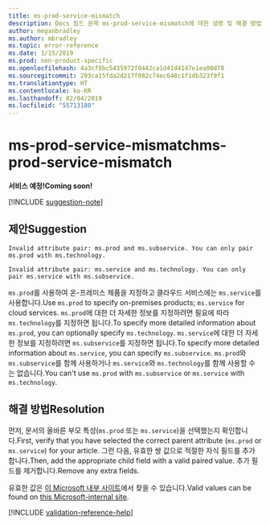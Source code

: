 ```yaml
---
title: ms-prod-service-mismatch
description: Docs 빌드 문제 ms-prod-service-mismatch에 대한 설명 및 해결 방법
author: meganbradley
ms.author: mbradley
ms.topic: error-reference
ms.date: 1/15/2019
ms.prod: non-product-specific
ms.openlocfilehash: 4a3cf8bc5435972f0442ca1d41d4147e1ea00d78
ms.sourcegitcommit: 203ca15fda2d217f082c74ec648c1f1db323f9f1
ms.translationtype: HT
ms.contentlocale: ko-KR
ms.lasthandoff: 02/04/2019
ms.locfileid: "55713180"
---
```

# <a name="ms-prod-service-mismatch"></a><span data-ttu-id="5167a-103">ms-prod-service-mismatch</span><span class="sxs-lookup"><span data-stu-id="5167a-103">ms-prod-service-mismatch</span></span>

<span data-ttu-id="5167a-104">**서비스 예정!**</span><span class="sxs-lookup"><span data-stu-id="5167a-104">**Coming soon!**</span></span>

[!INCLUDE [suggestion-note](includes/suggestion-note.md)]

## <a name="suggestion"></a><span data-ttu-id="5167a-105">제안</span><span class="sxs-lookup"><span data-stu-id="5167a-105">Suggestion</span></span>

`Invalid attribute pair: ms.prod and ms.subservice. You can only pair ms.prod with ms.technology.`

`Invalid attribute pair: ms.service and ms.technology. You can only pair ms.service with ms.subservice.`

<span data-ttu-id="5167a-106">`ms.prod`를 사용하여 온-프레미스 제품을 지정하고 클라우드 서비스에는 `ms.service`를 사용합니다.</span><span class="sxs-lookup"><span data-stu-id="5167a-106">Use `ms.prod` to specify on-premises products; `ms.service` for cloud services.</span></span> <span data-ttu-id="5167a-107">`ms.prod`에 대한 더 자세한 정보를 지정하려면 필요에 따라 `ms.technology`를 지정하면 됩니다.</span><span class="sxs-lookup"><span data-stu-id="5167a-107">To specify more detailed information about `ms.prod`, you can optionally specify `ms.technology`.</span></span> <span data-ttu-id="5167a-108">`ms.service`에 대한 더 자세한 정보를 지정하려면 `ms.subservice`를 지정하면 됩니다.</span><span class="sxs-lookup"><span data-stu-id="5167a-108">To specify more detailed information about `ms.service`, you can specify `ms.subservice`.</span></span> <span data-ttu-id="5167a-109">`ms.prod`와 `ms.subservice`를 함께 사용하거나 `ms.service`와 `ms.technology`를 함께 사용할 수는 없습니다.</span><span class="sxs-lookup"><span data-stu-id="5167a-109">You can't use `ms.prod` with `ms.subservice` or `ms.service` with `ms.technology`.</span></span>

## <a name="resolution"></a><span data-ttu-id="5167a-110">해결 방법</span><span class="sxs-lookup"><span data-stu-id="5167a-110">Resolution</span></span>

<span data-ttu-id="5167a-111">먼저, 문서의 올바른 부모 특성(`ms.prod` 또는 `ms.service`)을 선택했는지 확인합니다.</span><span class="sxs-lookup"><span data-stu-id="5167a-111">First, verify that you have selected the correct parent attribute (`ms.prod` or `ms.service`) for your article.</span></span> <span data-ttu-id="5167a-112">그런 다음, 유효한 쌍 값으로 적절한 자식 필드를 추가합니다.</span><span class="sxs-lookup"><span data-stu-id="5167a-112">Then, add the appropriate child field with a valid paired value.</span></span> <span data-ttu-id="5167a-113">추가 필드를 제거합니다.</span><span class="sxs-lookup"><span data-stu-id="5167a-113">Remove any extra fields.</span></span>

<span data-ttu-id="5167a-114">유효한 값은 [이 Microsoft 내부 사이트](https://docsmetadatatool.azurewebsites.net/whitelists)에서 찾을 수 있습니다.</span><span class="sxs-lookup"><span data-stu-id="5167a-114">Valid values can be found on [this Microsoft-internal site](https://docsmetadatatool.azurewebsites.net/whitelists).</span></span>

<!--make sure to add this file to your includes folder and verify the path-->
[!INCLUDE [validation-reference-help](includes/validation-reference-help.md)]
